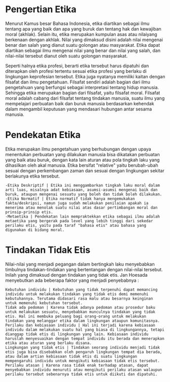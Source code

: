 # Pengertian Etika
Menurut Kamus besar Bahasa Indonesia, etika diartikan sebagai ilmu tentang apa yang baik dan apa yang buruk dan tentang hak dan kewajiban moral (akhlak). Selain itu, etika merupakan kumpulan asas atau nilaiyang berkenaan dengan akhlak. Nilai yang dimaksud disini adalah nilai mengenai benar dan salah yang dianut suatu golongan atau masyarakat. Etika dapat diartikan sebagai ilmu mengenai nilai yang benar dan nilai yang salah, dan nilai-nilai tersebut dianut oleh suatu golongan masyarakat.

Seperti halnya etika profesi, berarti etika tersebut harus dipatuhi dan diterapkan oleh profesi tertentu sesuai etika profesi yang berlaku di lingkungan keprofesian tersebut. Etika juga nyatanya memiliki kaitan dengan filsafat dan ilmu pengetahuan. Filsafat sendiri adalah bagian dari ilmu pengetahuan yang berfungsi sebagai interpretasi tentang hidup manusia. Sehingga etika merupakan bagian dari filsafat, yaitu filsafat moral. Filsafat moral adalah cabang dari filsafat tentang tindakan manusia, suatu ilmu yang mempelajari perbuatan baik dan buruk manusia berdasarkan kehendak dalam mengambil keputusan yang mendasari hubungan antar sesama manusia.

# Pendekatan Etika
Etika merupakan ilmu pengetahuan yang berhubungan dengan upaya menentukan perbuatan yang dilakukan manusia bisa dikatakan perbuatan yang baik atau buruk, dengan kata lain aturan atau pola tingkah laku yang dihasilkan oleh akal manusia. Etika bersifat "relative" yaitu berubah-ubah sesuai dengan perkembangan zaman dan sesuai dengan lingkungan sekitar berlakunya etika tersebut.

    -Etika Deskriptif | Etika ini menggambarkan tingkah laku moral dalam arti luas, misalnya adat kebiasaan, asumsi-asumsi mengenai baik dan buruk, ataupun mengenai sesuatu yang boleh dan tidak boleh dilakukan.
    -Etika Normatif | Etika normatif tidak hanya mengemukakan fakta/deskripsi, namun juga sudah melakukan penilaian apakah ia menerima atau menolak suatu nilai atas dasar pertimbangan moral dan prinsip-prinsip etis.
    -Metaetika | Pendekatan lain mempraktekkan etika sebagai ilmu adalah metaetika yang bergerak pada level yang lebih tinggi dari sekedar perilaku etis, yaitu pada taraf "bahasa etis" atau bahasa yang digunakan di bidang moral.

# Tindakan Tidak Etis
Nilai-nilai yang menjadi pegangan dalam bertingkah laku menyebabkan timbulnya tindakan-tindakan yang bertentangan dengan nilai-nilai tersebut. Inilah yang dimaksud dengan tindakan yang tidak etis. Jan Hoesada menyebutkan ada beberapa faktor yang menjadi penyebabnya :

    Kebutuhan individu | Kebutuhan yang tidak terpenuhi dapat memancing individu untuk melakukan tindakan yang tidak etis demi memenuhi kebutuhannya. Terutama didasari rasa malu atau besarnya keinginan untuk memenuhi kebutuhan tersebut.
    Tidak ada pedoman | Karena tidak adanya pedoman atau prosedur baku untuk melakukan sesuatu, menyebabkan munculnya tindakan yang tidak etis. Hal ini membuka peluang bagi orang-orang untuk melakukan tindakan yang melanggar etika dalam lingkungan ataupun komunitasnya.
    Perilaku dan kebiasaan individu | Hal ini terjadi karena kebiasaan individu dalam melakukan suatu hal yang biasa di lingkungannya, tetapi dianggap tidak etis di lingkungan yang lain. Kebiasaan individu haruslah menyesuaikan dengan tempat individu itu berada dan menerapkan etika atau aturan yang berlaku disana.
    Lingkungan yang tidak etis | Tindakan seorang individu menjadi tidak etis juga bisa disebabkan oleh pengaruh lingkungan tempat dia berada, atau dalam artian kebiasaan tidak etis di suatu lingkungan mempengaruhi individu untuk mengikuti kebiasaan tidak etis tersebut.
    Perilaku atasan | Karena rasa tidak enak terhadap atasan, dapat menyebabkan individu menuruti atau mengikuti perilaku atasan walaupun perilaku tersebut sebenarnya tidak etis untuk diikuti dan dipatuhi.
